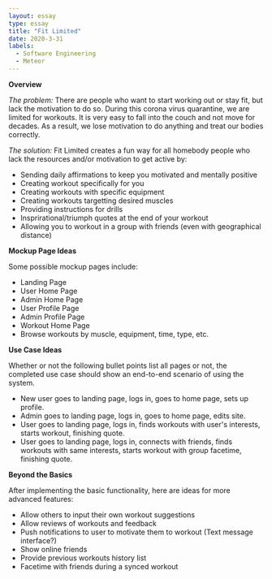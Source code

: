 ```yaml
---
layout: essay
type: essay
title: "Fit Limited"
date: 2020-3-31
labels:
  - Software Engineering
  - Meteor
---
```


**Overview** 

*The problem:* There are people who want to start working out or stay fit, but lack the motivation to do so.  During this corona virus quarantine, we are limited for workouts.  It is very easy to fall into the couch and not move for decades.  As a result, we lose motivation to do anything and treat our bodies correctly.  

*The solution:* Fit Limited creates a fun way for all homebody people who lack the resources and/or motivation to get active by: 

* Sending daily affirmations to keep you motivated and mentally positive
* Creating workout specifically for you
* Creating workouts with specific equipment
* Creating workouts targetting desired muscles
* Providing instructions for drills
* Insprirational/triumph quotes at the end of your workout
* Allowing you to workout in a group with friends (even with geographical distance)

**Mockup Page Ideas** 

Some possible mockup pages include: 

* Landing Page
* User Home Page
* Admin Home Page
* User Profile Page
* Admin Profile Page
* Workout Home Page
* Browse workouts by muscle, equipment, time, type, etc.

**Use Case Ideas**

Whether or not the following bullet points list all pages or not, the completed use case should show an end-to-end scenario of using the system.

* New user goes to landing page, logs in, goes to home page, sets up profile.
* Admin goes to landing page, logs in, goes to home page, edits site.
* User goes to landing page, logs in, finds workouts with user's interests, starts workout, finishing quote.
* User goes to landing page, logs in, connects with friends, finds workouts with same interests, starts workout with group facetime, finishing quote. 

**Beyond the Basics** 

After implementing the basic functionality, here are ideas for more advanced features:

* Allow others to input their own workout suggestions
* Allow reviews of workouts and feedback
* Push notifications to user to motivate them to workout (Text message interface?)
* Show online friends
* Provide previous workouts history list
* Facetime with friends during a synced workout

